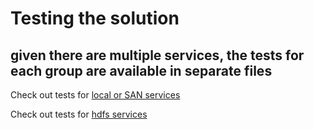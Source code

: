 # Testing the solution
## given there are multiple services, the tests for each group are available in separate files


Check out tests for [local or SAN services](./local_file_browser_tests.md)

Check out tests for [hdfs services](./hdfs_file_browser_tests.md)
